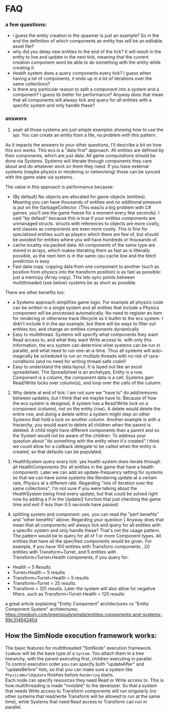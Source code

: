 


# FAQ

### a few questions:
- i guess the entity creation in the spawner is just an example? So in the end the definition of which components an entity has will be an editable asset file?
- why did you delay new entities to the end of the tick? It will result in the entity to live and update in the next tick, meaning that the current creation component wont be able to do something with the entity while creating it.
- Health system does a query components every tick? I guess when having a lot of components, it ends up in a lot of iterations over the same collections?
- Is there any particular reason to split a component into a system and a component? I guess its better for performance? Anyway does that mean that all components will always tick and query for all entities with a specific system and only handle these?

### answers
1) yeah all those systems are just simple examples showing how to use the api.     You can create an entity from a file, no problem with this pattern.

As it impacts the answers to your other questions, I'll describe a bit on how this ecs works.
This ecs is a "data first" approach.  All entities are defined by their components, which are just data.   All game computations should be done via Systems.  Systems will itterate through components they care about and do whatever work on them they need.  If you have external systems (maybe physics or rendering or networking) these can be synced with the game state via systems.

The value in this approach is performance because:
- (By default) No objects are allocated for game objects (entities).  Meaning you can have thousands of entities and no additional pressure is put on the GarbageCollector.  (This was/is a big problem with C# games.  you'll see the game freeze for a moment every few seconds).  I said "by default" because this is true if your entities components are unmanaged structs.   structs with references to objects are more costly, and classes as components are even more costly.  This is fine for specialized entities such as players which there are few of, but should be avoided for entities where you will have hundreds or thousands of.
- cache locality via packed data:  All components of the same type are stored in arrays, which makes itterating them as fast as is litterally possible, as the next item is in the same cpu cache line and the fetch prediction is easy
- Fast data copy.   copying data from one component to another (such as position from physics into the transform position)  is as fast as possible:  just a memcpy (Array copy).  This lets sync points between multithreaded (see below) systems be as short as possible.

There are other benefits too:
- a Systems approach simplifies game logic.  For example all physics code can be written in a single system and all entities that include a Physics component will be processed automatically.    No need to register an item for rendering or otherwise track lifecycle as it builtin to  the ecs system.   I didn't include it in the api example, but there will be ways to filter out entities too, and change an entities components dynamically
- Easy to multithread.  Systems will specify what components they want Read access to, and what they want Write access to.  with only this information, the ecs system can determine what systems can be run in parallel, and what need to run one-at-a-time.  Thus all systems will auto-magically be scheduled to run on multiple threads with no risk of race-conditions (and no need for writing thread-safe code!) 
- Easy to understand the data layout.  It is layed out like an excel spreadsheet.  The Spreadsheet is an archetype,   Entity is a row, Component is a column,   the component data is a cell.   Systems gain Read/Write locks over column(s), and loop over the cells of the column.


2) Why delete at end of tick:   I am not sure we "have to" do add/removes between updates, but I think that we maybe have to.        Because of how the ecs system is designed, A system has a Read/Write lock on a component (column), not on the entity (row).  A delete would delete the entire row, and doing a delete within a system might step on other Systems that hold a lock on another column.  Another example is with a hierarchy, you would want to delete all children when the parent is deleted.  A child might have different components than a parent and so the System would not be aware of the children.
To address your question about "do something with the entity when it's created" I think we could allow for a callback delegate to be called when the entity is created, so that defaults can be populated.

3) HealthSystem query every tick:  yes health system does iterate through all HealthComponents (for all entities in the game that have a health component).  Later we can add an update-frequency setting for systems so that we can have some systems like Rendering update at a certain rate, Physics at a different rate.      Regarding "lots of iteration over the same collections", I'm not sure if you were talking about the HealthSystem being fired every update, but that could be solved right now by adding a if in the Update() function that  just checking the game time and exit if less than 0.5 seconds have passed.

4) splitting system and component:  yes, you can read the "perf benefits" and "other benefits" above.  Regarding your question
 | Anyway does that mean that all components will always tick and query for all entities with a specific system and only handle these?
That's not the usage pattern.  The pattern would be to query for all of 1 or more Component types.   All entities that have all the specified components would be given.
For example, if you have 100 entities with Transform components , 20 entities with Transform+Turret, and 5 entities with Transform+Turret+Health components, if you query for:
- Health = 5 Results
- Turret+Health = 5 results
- Transform+Turret+Health = 5 results
-  Transform+Turret = 25 results.
- Transform = 125 results.
Later the system will also allow for negative filters.  such as Transform+Turret-Health = 120 results



 a great article explaining "Entity Component" architectures vs "Entity Component System" architectures: https://medium.com/ingeniouslysimple/entities-components-and-systems-89c31464240d


 ## How the SimNode execution framework works:
 The basic features for multithreaded "SimNode" execution framework.  `SimNode` will be the base type of a `System`.  You  attach them in a tree hierarchy, with the parent executing first, children executing in parallel.      
To control execution order you can specify both "updateAfter" and "updateBefore" lists, so that you can make sure a system like `PhysicsWorldUpdate` finishes before `Rendering` starts.   
Each node can specify resources they need Read or Write access to.  This is how multithreading is made "invisible" to the developer.  So that a system that needs Write access to Transform components will run singularly (no other systems that read/write Transform will be allowed to run at the same time), while Systems that need Read access to Transform can run in parallel.



